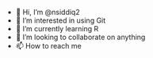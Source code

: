 - 👋 Hi, I’m @nsiddiq2
- 👀 I’m interested in using Git
- 🌱 I’m currently learning R
- 💞️ I’m looking to collaborate on anything
- 📫 How to reach me

<!---
nsiddiq2/nsiddiq2 is a ✨ special ✨ repository because its `README.md` (this file) appears on your GitHub profile.
You can click the Preview link to take a look at your changes.
--->

